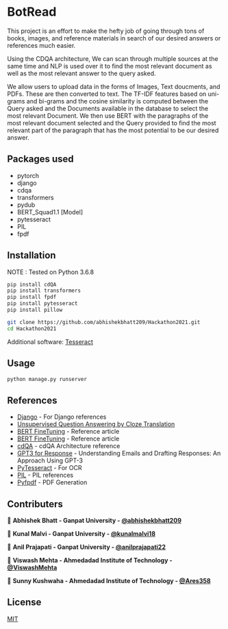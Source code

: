 # BotRead

This project is an effort to make the hefty job of going through tons of books, images, and reference materials in search of our desired answers or references much easier.

Using the CDQA architecture, We can scan through multiple sources at the same time and NLP is used over it to find the most relevant document as well as the most relevant answer to the query asked.

We allow users to upload data in the forms of Images, Text doucments, and PDFs. These are then converted to text. The TF-IDF features based on uni-grams and bi-grams and the cosine similarity is computed between the Query asked and the Documents available in the database to select the most relevant Document. We then use BERT with the paragraphs of the most relevant document selected and the Query provided to find the most relevant part of the paragraph that has the most potential to be our desired answer.


## Packages used

* pytorch
* django
* cdqa
* transformers
* pydub
* BERT_Squad1.1 [Model]
* pytesseract
* PIL
* fpdf

## Installation

NOTE : Tested on Python 3.6.8
```bash
pip install cdQA
pip install transformers
pip install fpdf
pip install pytesseract
pip install pillow

git clone https://github.com/abhishekbhatt209/Hackathon2021.git
cd Hackathon2021
```

Additional software: [Tesseract](https://digi.bib.uni-mannheim.de/tesseract/tesseract-ocr-w64-setup-v5.0.0-alpha.20201127.exe)

## Usage

```bash
python manage.py runserver
```
## References

* [Django](https://docs.djangoproject.com/en/3.1/) - For Django references
* [Unsupervised Question Answering by Cloze Translation](https://arxiv.org/abs/1906.04980)
* [BERT FineTuning](https://medium.com/swlh/fine-tuning-bert-for-text-classification-and-question-answering-using-tensorflow-framework-4d09daeb3330) - Reference article
* [BERT FineTuning](https://medium.com/saarthi-ai/build-a-smart-question-answering-system-with-fine-tuned-bert-b586e4cfa5f5) - Reference article
* [cdQA](https://github.com/cdqa-suite/cdQA) - cdQA Architecture reference
* [GPT3 for Response](https://arxiv.org/ftp/arxiv/papers/2102/2102.03062.pdf) - Understanding Emails and Drafting Responses: An Approach Using GPT-3
* [PyTesseract](https://pypi.org/project/pytesseract/) - For OCR
* [PIL](https://pillow.readthedocs.io/en/stable/) - PIL references
* [Pyfpdf](https://pyfpdf.readthedocs.io/en/latest/) - PDF Generation


## Contributers

👤 **Abhishek Bhatt - Ganpat University - [@abhishekbhatt209](https://github.com/abhishekbhatt209)**

👤 **Kunal Malvi - Ganpat University - [@kunalmalvi18](https://github.com/kunalmalvi18)**

👤 **Anil Prajapati - Ganpat University - [@anilprajapati22](https://github.com/anilprajapati22)**

👤 **Viswash Mehta - Ahmedadad Institute of Technology - [@ViswashMehta](https://github.com/ViswashMehta)**

👤 **Sunny Kushwaha - Ahmedadad Institute of Technology - [@Ares358](https://github.com/Ares358)**


## License
[MIT](https://choosealicense.com/licenses/mit/)
